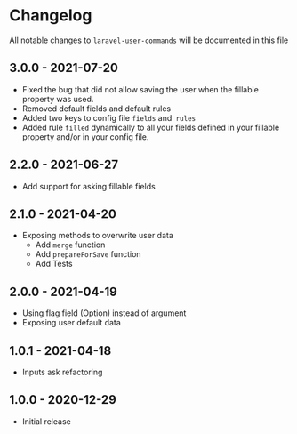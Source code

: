 # Changelog

All notable changes to `laravel-user-commands` will be documented in this file

## 3.0.0 - 2021-07-20
- Fixed the bug that did not allow saving the user when the fillable property was used.
- Removed default fields and default rules
- Added two keys to config file `fields` and` rules`
- Added rule `filled` dynamically to all your fields defined in your fillable property and/or in your config file.

## 2.2.0 - 2021-06-27
- Add support for asking fillable fields 

## 2.1.0 - 2021-04-20
- Exposing methods to overwrite user data
    - Add `merge` function
    - Add `prepareForSave` function
    - Add Tests

## 2.0.0 - 2021-04-19
- Using flag field (Option) instead of argument
- Exposing user default data

## 1.0.1 - 2021-04-18
- Inputs ask refactoring

## 1.0.0 - 2020-12-29
- Initial release
